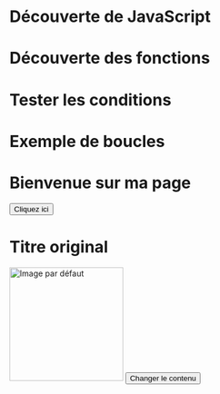 <!DOCTYPE html>
<html lang="fr">
<head>
  <meta charset="UTF-8">
  <title>Variables et opérateurs</title>
</head>
<body>
  <h1>Découverte de JavaScript</h1>
  <h1>Découverte des fonctions</h1>
  <h1>Tester les conditions</h1>
   <h1>Exemple de boucles</h1>
    <h1 id="titre-principal">Bienvenue sur ma page</h1>
  <button class="btn">Cliquez ici</button>
    <h1 id="titre">Titre original</h1>
  <img src="default.png" alt="Image par défaut" width="200">
  <button class="btn">Changer le contenu</button>
  <script src="script.js"></script>
</body>
</html>
